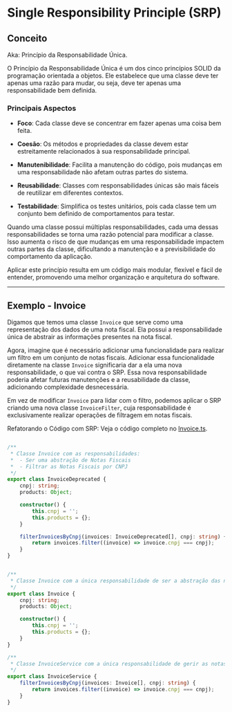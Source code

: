 # Single Responsibility Principle (SRP)

## Conceito

Aka: Princípio da Responsabilidade Única.

O Princípio da Responsabilidade Única é um dos cinco princípios SOLID da programação orientada a objetos. Ele estabelece que uma classe deve ter apenas uma razão para mudar, ou seja, deve ter apenas uma responsabilidade bem definida.

### Principais Aspectos

- **Foco**: Cada classe deve se concentrar em fazer apenas uma coisa bem feita.

- **Coesão**: Os métodos e propriedades da classe devem estar estreitamente relacionados à sua responsabilidade 
principal.

- **Manutenibilidade**: Facilita a manutenção do código, pois mudanças em uma responsabilidade não afetam outras 
partes do sistema.

- **Reusabilidade**: Classes com responsabilidades únicas são mais fáceis de reutilizar em diferentes contextos.

- **Testabilidade**: Simplifica os testes unitários, pois cada classe tem um conjunto bem definido de comportamentos 
para testar.

Quando uma classe possui múltiplas responsabilidades, cada uma dessas responsabilidades se torna uma razão potencial para modificar a classe. Isso aumenta o risco de que mudanças em uma responsabilidade impactem outras partes da classe, dificultando a manutenção e a previsibilidade do comportamento da aplicação.

Aplicar este princípio resulta em um código mais modular, flexível e fácil de entender, promovendo uma melhor organização e arquitetura do software.

---

## Exemplo - Invoice

Digamos que temos uma classe `Invoice` que serve como uma representação dos dados de uma nota fiscal. Ela possui a responsabilidade única de abstrair as informações presentes na nota fiscal.

Agora, imagine que é necessário adicionar uma funcionalidade para realizar um filtro em um conjunto de notas fiscais. Adicionar essa funcionalidade diretamente na classe `Invoice` significaria dar a ela uma nova responsabilidade, o que vai contra o SRP. Essa nova responsabilidade poderia afetar futuras manutenções e a reusabilidade da classe, adicionando complexidade desnecessária.

Em vez de modificar `Invoice` para lidar com o filtro, podemos aplicar o SRP criando uma nova classe `InvoiceFilter`, cuja responsabilidade é exclusivamente realizar operações de filtragem em notas fiscais.

Refatorando o Código com SRP: Veja o código completo no [Invoice.ts](./Invoice.ts).


```typescript

/**
 * Classe Invoice com as responsabilidades:
 *  - Ser uma abstração de Notas Fiscais
 *  - Filtrar as Notas Fiscais por CNPJ
 */
export class InvoiceDeprecated {
    cnpj: string;
    products: Object;

    constructor() {
        this.cnpj = '';
        this.products = {};
    }

    filterInvoicesByCnpj(invoices: InvoiceDeprecated[], cnpj: string) {
        return invoices.filter((invoice) => invoice.cnpj === cnpj);
    }
}


/**
 * Classe Invoice com a única responsabilidade de ser a abstração das notas fiscais.
 */
export class Invoice {
    cnpj: string;
    products: Object;

    constructor() {
        this.cnpj = '';
        this.products = {};
    }
}

/**
 * Classe InvoiceService com a única responsabilidade de gerir as notas fiscais.
 */
export class InvoiceService {
    filterInvoicesByCnpj(invoices: Invoice[], cnpj: string) {
        return invoices.filter((invoice) => invoice.cnpj === cnpj);
    }
}

```